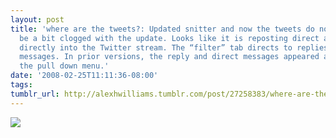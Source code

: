 ```yaml
---
layout: post
title: 'where are the tweets?: Updated snitter and now the tweets do not appear. Must
  be a bit clogged with the update. Looks like it is reposting direct and reply messages
  directly into the Twitter stream. The “filter” tab directs to replies and direct
  messages. In prior versions, the reply and direct messages appeared as a link in
  the pull down menu.'
date: '2008-02-25T11:11:36-08:00'
tags: 
tumblr_url: http://alexhwilliams.tumblr.com/post/27258383/where-are-the-tweets-updated-snitter-and-now-the
---
```

<img src="http://31.media.tumblr.com/EXq6qISRE5uyal1orGMR6UDw_250.jpg"/>
